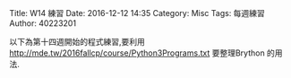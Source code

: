 Title: W14 練習
Date: 2016-12-12 14:35
Category: Misc
Tags: 每週練習
Author: 40223201

以下為第十四週開始的程式練習,要利用 <a href="http://mde.tw/2016fallcp/course/Python3Programs.txt">http://mde.tw/2016fallcp/course/Python3Programs.txt</a> 要整理Brython 的用法.
<!-- PELICAN_END_SUMMARY -->

<!-- 導入 Brython 標準程式庫 -->

<script type="text/javascript" 
    src="https://cdn.rawgit.com/brython-dev/brython/master/www/src/brython_dist.js">
</script>

<!-- 啟動 Brython -->
<script>
window.onload=function(){
brython(1);
}
</script>


<div id ="ex1"></div>
<script type="text/python3">
from browser import document as doc
container = doc['ex1']

container<="W14練習"
</script>


<div id ="ex2"></div>
<script type="text/python3">
from browser import document as doc
from browser import html
container = doc['ex2']
mystring = input("要印出什麼字串?")
mynum = input("要印幾次?")

for i in range(int(mynum)):
    #container<="W14練習-2"+html.BR()
    container<=mystring+html.BR()
</script>